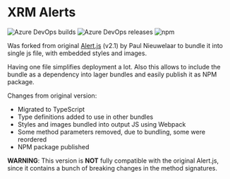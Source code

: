 # XRM Alerts

![Azure DevOps builds](https://img.shields.io/azure-devops/build/zhaparoff/238b0e22-3e3a-41ba-9b0b-9a36806d45d1/8?style=flat-square)
![Azure DevOps releases](https://img.shields.io/azure-devops/release/zhaparoff/238b0e22-3e3a-41ba-9b0b-9a36806d45d1/1/1?style=flat-square)
![npm](https://img.shields.io/npm/v/xrm-alerts?style=flat-square)


Was forked from original [Alert.js](https://github.com/PaulNieuwelaar/alertjs) (v2.1) by Paul Nieuwelaar to bundle it into single js file, with embedded styles and images.

Having one file simplifies deployment a lot. Also this allows to include the bundle as a dependency into lager bundles and easily publish it as NPM package.


Changes from original version:
 - Migrated to TypeScript
 - Type definitions added to use in other bundles
 - Styles and images bundled into output JS using Webpack
 - Some method parameters removed, due to bundling, some were reordered
 - NPM package published


**WARNING**: This version is **NOT** fully compatible with the original Alert.js, since it contains a bunch of breaking changes in the method signatures.
